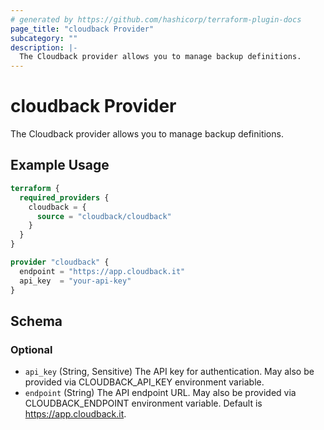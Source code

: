 ```yaml
---
# generated by https://github.com/hashicorp/terraform-plugin-docs
page_title: "cloudback Provider"
subcategory: ""
description: |-
  The Cloudback provider allows you to manage backup definitions.
---
```


# cloudback Provider

The Cloudback provider allows you to manage backup definitions.

## Example Usage

```terraform
terraform {
  required_providers {
    cloudback = {
      source = "cloudback/cloudback"
    }
  }
}

provider "cloudback" {
  endpoint = "https://app.cloudback.it"
  api_key  = "your-api-key"
}
```

<!-- schema generated by tfplugindocs -->
## Schema

### Optional

- `api_key` (String, Sensitive) The API key for authentication. May also be provided via CLOUDBACK_API_KEY environment variable.
- `endpoint` (String) The API endpoint URL. May also be provided via CLOUDBACK_ENDPOINT environment variable. Default is https://app.cloudback.it.
